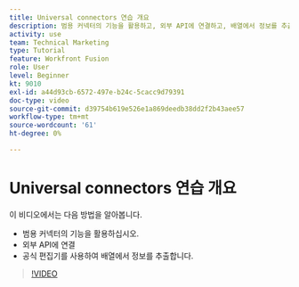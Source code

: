 ```yaml
---
title: Universal connectors 연습 개요
description: 범용 커넥터의 기능을 활용하고, 외부 API에 연결하고, 배열에서 정보를 추출하는 방법에 대해 알아봅니다. [!DNL Adobe Workfront Fusion].
activity: use
team: Technical Marketing
type: Tutorial
feature: Workfront Fusion
role: User
level: Beginner
kt: 9010
exl-id: a44d93cb-6572-497e-b24c-5cacc9d79391
doc-type: video
source-git-commit: d39754b619e526e1a869deedb38dd2f2b43aee57
workflow-type: tm+mt
source-wordcount: '61'
ht-degree: 0%

---
```


# Universal connectors 연습 개요

이 비디오에서는 다음 방법을 알아봅니다.

* 범용 커넥터의 기능을 활용하십시오.
* 외부 API에 연결
* 공식 편집기를 사용하여 배열에서 정보를 추출합니다.

>[!VIDEO](https://video.tv.adobe.com/v/335269/?quality=12)
